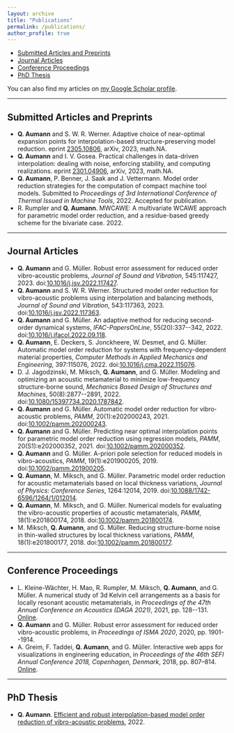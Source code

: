 ```yaml
---
layout: archive
title: "Publications"
permalink: /publications/
author_profile: true
---
```


- [Submitted Articles and Preprints](#submitted-articles-and-preprints)
- [Journal Articles](#journal-articles)
- [Conference Proceedings](#conference-proceedings)
- [PhD Thesis](#phd-thesis)

You can also find my articles on <a target="_blank" href="https://scholar.google.com/citations?user=q_vmX1UAAAAJ">my Google Scholar profile</a>.

---

## Submitted Articles and Preprints

- **Q. Aumann** and S. W. R. Werner. Adaptive choice of near-optimal expansion points for interpolation-based structure-preserving model reduction. eprint <a target="_blank" href="https://arxiv.org/abs/2305.10806">2305.10806</a>, arXiv, 2023, math.NA.
- **Q. Aumann** and I. V. Gosea. Practical challenges in data-driven interpolation: dealing with noise, enforcing stability, and computing realizations. eprint <a target="_blank" href="https://arxiv.org/abs/2301.04906">2301.04906</a>, arXiv, 2023, math.NA.
- **Q. Aumann**, P. Benner, J. Saak and J. Vettermann. Model order reduction strategies for the computation of compact machine tool models. Submitted to _Proceedings of 3rd International Conference of Thermal Issued in Machine Tools_, 2022. Accepted for publication.
- R. Rumpler and **Q. Aumann**. MWCAWE: A multivariate WCAWE approach for parametric model order reduction, and a residue-based greedy scheme for the bivariate case. 2022.

---
## Journal Articles

- **Q. Aumann** and G. Müller. Robust error assessment for reduced order vibro-acoustic problems, _Journal of Sound and Vibration_, 545:117427, 2023. doi:<a target="_blank" href="https://doi.org/10.1016/j.jsv.2022.117427">10.1016/j.jsv.2022.117427</a>.
- **Q. Aumann** and S. W. R. Werner. Structured model order reduction for vibro-acoustic problems using interpolation and balancing methods, _Journal of Sound and Vibration_, 543:117363, 2023. doi:<a target="_blank" href="https://doi.org/10.1016/j.jsv.2022.117363">10.1016/j.jsv.2022.117363</a>.
- **Q. Aumann** and G. Müller. An adaptive method for reducing second-order dynamical systems, _IFAC-PapersOnLine_, 55(20):337--342, 2022. doi:<a target="_blank" href="https://doi.org/10.1016/j.ifacol.2022.09.118">10.1016/j.ifacol.2022.09.118</a>.
- **Q. Aumann**, E. Deckers, S. Jonckheere, W. Desmet, and G. Müller. Automatic model order reduction for systems with frequency-dependent material properties, _Computer Methods in Applied Mechanics and Engineering_, 397:115076, 2022. doi:<a target="_blank" href="https://doi.org/10.1016/j.cma.2022.115076">10.1016/j.cma.2022.115076</a>.
- D. J. Jagodzinski, M. Miksch, **Q. Aumann**, and G. Müller. Modeling and optimizing an acoustic metamaterial to minimize low-frequency structure-borne sound, _Mechanics Based Design of Structures and Machines_, 50(8):2877--2891, 2022. doi:<a target="_blank" href="https://doi.org/10.1080/15397734.2020.1787842">10.1080/15397734.2020.1787842</a>.
- **Q. Aumann** and G. Müller. Automatic model order reduction for vibro‐acoustic problems, _PAMM_, 20(1):e202000243, 2021. doi:<a target="_blank" href="https://doi.org/10.1002/pamm.202000243">10.1002/pamm.202000243</a>.
- **Q. Aumann** and G. Müller. Predicting near optimal interpolation points for parametric model order reduction using regression models, _PAMM_, 20(S1):e202000352, 2021. doi:<a target="_blank" href="https://doi.org/10.1002/pamm.202000352">10.1002/pamm.202000352</a>.
- **Q. Aumann** and G. Müller. A-priori pole selection for reduced models in vibro-acoustics, _PAMM_, 19(1):e201900205, 2019. doi:<a target="_blank" href="https://doi.org/10.1002/pamm.201900205">10.1002/pamm.201900205</a>.
- **Q. Aumann**, M. Miksch, and G. Müller. Parametric model order reduction for acoustic metamaterials based on local thickness variations, _Journal of Physics: Conference Series_, 1264:12014, 2019. doi:<a target="_blank" href="https://doi.org/10.1088/1742-6596/1264/1/012014">10.1088/1742-6596/1264/1/012014</a>.
- **Q. Aumann**, M. Miksch, and G. Müller. Numerical models for evaluating the vibro-acoustic properties of acoustic metamaterials, _PAMM_, 18(1):e201800174, 2018. doi:<a target="_blank" href="https://doi.org/10.1002/pamm.201800174">10.1002/pamm.201800174</a>.
- M. Miksch, **Q. Aumann**, and G. Müller. Reducing structure-borne noise in thin-walled structures by local thickness variations, _PAMM_, 18(1):e201800177, 2018. doi:<a target="_blank" href="https://doi.org/10.1002/pamm.201800177">10.1002/pamm.201800177</a>.

---
## Conference Proceedings

- L. Kleine-Wächter, H. Mao, R. Rumpler, M. Miksch, **Q. Aumann**, and G. Müller. A numerical study of 3d Kelvin cell arrangements as a basis for locally resonant acoustic metamaterials, in _Proceedings of the 47th Annual Conference on Acoustics (DAGA 2021)_, 2021, pp. 128--131. <a target="_blank" href="https://www.dega-akustik.de/publikationen/online-proceedings">Online</a>.
- **Q. Aumann** and G. Müller. Robust error assessment for reduced order vibro-acoustic problems, in _Proceedings of ISMA 2020_, 2020, pp. 1901--1914.
- A. Greim, F. Taddei, **Q. Aumann**, and G. Müller. Interactive web apps for visualizations in engineering education, in _Proceedings of the 46th SEFI Annual Conference 2018, Copenhagen, Denmark_, 2018, pp. 807–814. <a target="_blank" href="https://www.sefi.be/conference/copenhagen2018/">Online</a>.

---
## PhD Thesis

- **Q. Aumann**. <a target="_blank" href="https://mediatum.ub.tum.de/?id=1639258">Efficient and robust interpolation-based model order reduction of vibro-acoustic problems</a>, 2022.

